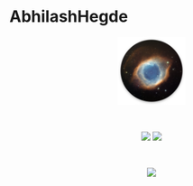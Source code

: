 # AbhilashHegde

<p align="center">
<img src="nebula.png" alt="image" width="120"/><br>
</p> <br>
<p align="center">
<img src="https://github-readme-stats.vercel.app/api?username=abhi16180&theme=dark" height="230">
  <img src="https://github-readme-stats.vercel.app/api/top-langs/?username=abhi16180&hide=Makefile&theme=dark"  height="230">
</p>

<br>
<p align="center">
<img src="https://activity-graph.herokuapp.com/graph?username=abhi16180&theme=react-dark">
</p> <br>





